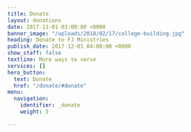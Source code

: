 ```yaml
---
title: Donate
layout: donations
date: 2017-11-01 03:00:00 +0000
banner_image: "/uploads/2018/02/17/college-building.jpg"
heading: Donate to FJ Ministries
publish_date: 2017-12-01 04:00:00 +0000
show_staff: false
textline: More ways to serve
services: []
hero_button:
  text: Donate
  href: "/donate/#donate"
menu:
  navigation:
    identifier: _donate
    weight: 5

---
```

